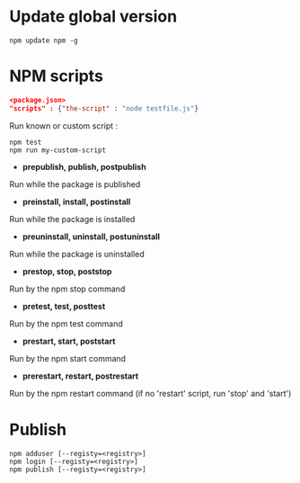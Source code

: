 # Update global version

```npm
npm update npm -g
```

# NPM scripts 

```json
<package.json>
"scripts" : {"the-script" : "node testfile.js"}
```

Run known or custom script :

```npm
npm test
npm run my-custom-script
```

 * **prepublish, publish, postpublish**

Run while the package is published

 * **preinstall, install, postinstall**

Run while the package is installed

 * **preuninstall, uninstall, postuninstall**

Run while the package is uninstalled

 * **prestop, stop, poststop**

Run by the npm stop command

 * **pretest, test, posttest**

Run by the npm test command

 * **prestart, start, poststart**

Run by the npm start command

 * **prerestart, restart, postrestart**

Run by the npm restart command (if no 'restart' script, run 'stop' and 'start')

# Publish

```npm
npm adduser [--registy=<registry>]
npm login [--registy=<registry>]
npm publish [--registy=<registry>]
```
